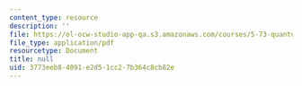 ```yaml
---
content_type: resource
description: ''
file: https://ol-ocw-studio-app-qa.s3.amazonaws.com/courses/5-73-quantum-mechanics-i-fall-2018/3773eeb84091e2d51cc27b364c8cb82e_MIT5_73F18_Lec29.pdf
file_type: application/pdf
resourcetype: Document
title: null
uid: 3773eeb8-4091-e2d5-1cc2-7b364c8cb82e
---
```

